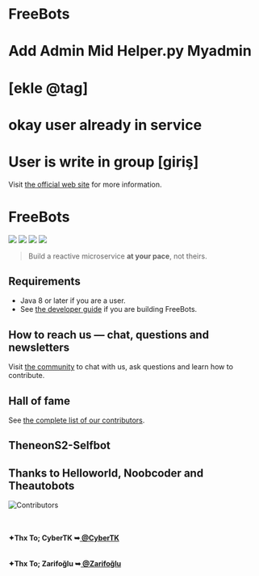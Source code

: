 # FreeBots
# Add Admin Mid Helper.py Myadmin
# [ekle @tag]
# okay user already in service
# User is write in group [giriş]
Visit [the official web site](https://cyber-tkr.com) for more information.

# FreeBots

<a href="https://https://github.com/CyberTKR/FreeBots/"><img src="https://img.shields.io/github/stars/line/armeria.svg?style=social" /></a>
<a href="https://https://github.com/CyberTKR/FreeBots/contributors"><img src="https://img.shields.io/github/contributors/line/armeria.svg" /></a>
<a href="https://https://github.com/CyberTKR/FreeBots/pulse"><img src="https://img.shields.io/github/commit-activity/m/line/armeria.svg?label=commits" /></a>
<a href="https://https://github.com/CyberTKR/FreeBots/commits"><img src="https://img.shields.io/github/release-date/line/armeria.svg?label=release" /></a>

> Build a reactive microservice **at your pace**, not theirs.

## Requirements

- Java 8 or later if you are a user.
- See [the developer guide](https://cyber-tkr.com) if you are building FreeBots.

## How to reach us — chat, questions and newsletters

Visit [the community](https://armeria.dev/community/) to chat with us, ask questions and learn how to contribute.

## Hall of fame

See [the complete list of our contributors](https://https://github.com/CyberTKR/FreeBots/contributors).
## TheneonS2-Selfbot
## Thanks to Helloworld, Noobcoder and Theautobots
<img
  src="https://opencollective.com/armeria/contributors.svg?width=890&button=false"
  title="Contributors"
  alt="Contributors"
/>

<html>
</br>
 <br/><b>✦Thx To; CyberTK ➥<a href="https://github.com/CyberTKR" title="@CyberTK"> @CyberTK </a></b>
</br>
</br>
 <br/><b>✦Thx To; Zarifoğlu ➥<a href="https://github.com/Zarifbey" title="@Zarifoğlu"> @Zarifoğlu </a></b>
</br>
</body></a>
 </html>

